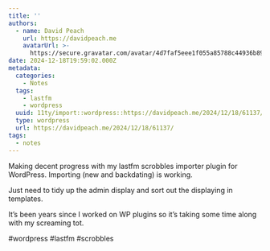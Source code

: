 ```yaml
---
title: ''
authors:
  - name: David Peach
    url: https://davidpeach.me
    avatarUrl: >-
      https://secure.gravatar.com/avatar/4d7faf5eee1f055a85788c44936b8995eaab6dfb004e7854ec747ccb272e91ee?s=96&d=mm&r=g
date: 2024-12-18T19:59:02.000Z
metadata:
  categories:
    - Notes
  tags:
    - lastfm
    - wordpress
  uuid: 11ty/import::wordpress::https://davidpeach.me/2024/12/18/61137/
  type: wordpress
  url: https://davidpeach.me/2024/12/18/61137/
tags:
  - notes
---
```

Making decent progress with my lastfm scrobbles importer plugin for WordPress. Importing (new and backdating) is working.

Just need to tidy up the admin display and sort out the displaying in templates.

It’s been years since I worked on WP plugins so it’s taking some time along with my screaming tot.

#wordpress #lastfm #scrobbles